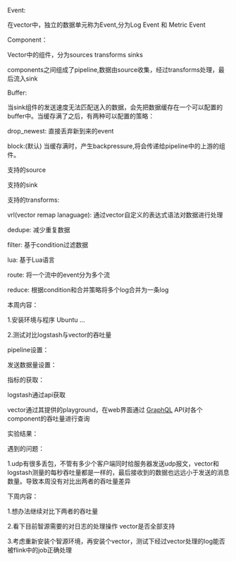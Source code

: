 Event:

在vector中，独立的数据单元称为Event,分为Log Event 和 Metric Event

Component：

Vector中的组件，分为sources transforms sinks

components之间组成了pipeline,数据由source收集，经过transforms处理，最后流入sink

Buffer:

当sink组件的发送速度无法匹配送入的数据，会先把数据缓存在一个可以配置的buffer中。当缓存满了之后，有两种可以配置的策略：

drop_newest: 直接丢弃新到来的event

block:(默认) 当缓存满时，产生backpressure,将会传递给pipeline中的上游的组件。 



支持的source

支持的sink

支持的transforms:

vrl(vector remap lanaguage): 通过vector自定义的表达式语法对数据进行处理

dedupe: 减少重复数据

filter: 基于condition过滤数据

lua: 基于Lua语言

route: 将一个流中的event分为多个流

reduce: 根据condition和合并策略将多个log合并为一条log



本周内容：

1.安装环境与程序 Ubuntu ...

2.测试对比logstash与vector的吞吐量

pipeline设置：

发送数据量设置：

指标的获取：

logstash通过api获取

vector通过其提供的playground，在web界面通过 [GraphQL](https://graphql.org/) API对各个component的吞吐量进行查询



实验结果：

遇到的问题：

1.udp有很多丢包，不管有多少个客户端同时给服务器发送udp报文，vector和logstash测量的每秒吞吐量都是一样的，最后接收到的数据也远远小于发送的消息数量。导致本周没有对比出两者的吞吐量差异

下周内容：

1.想办法继续对比下两者的吞吐量

2.看下目前智源需要的对日志的处理操作 vector是否全部支持

3.考虑重新安装个智源环境，再安装个vector，测试下经过vector处理的log能否被flink中的job正确处理



